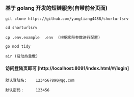 ### 基于 golang 开发的短链服务(自带前台页面)

```
git clone https://github.com/yangliang4488/shorturlsrv

cd shorturlsrv 

cp .env.example  .env  (根据实际参数进行配置)

go mod tidy

air (启动热重载)
```

#### 访问登陆页即可 [http://localhost:8091/index.html/#/login]

```
默认登陆名:    1234567890@qq.com

默认密码：     123456
```
